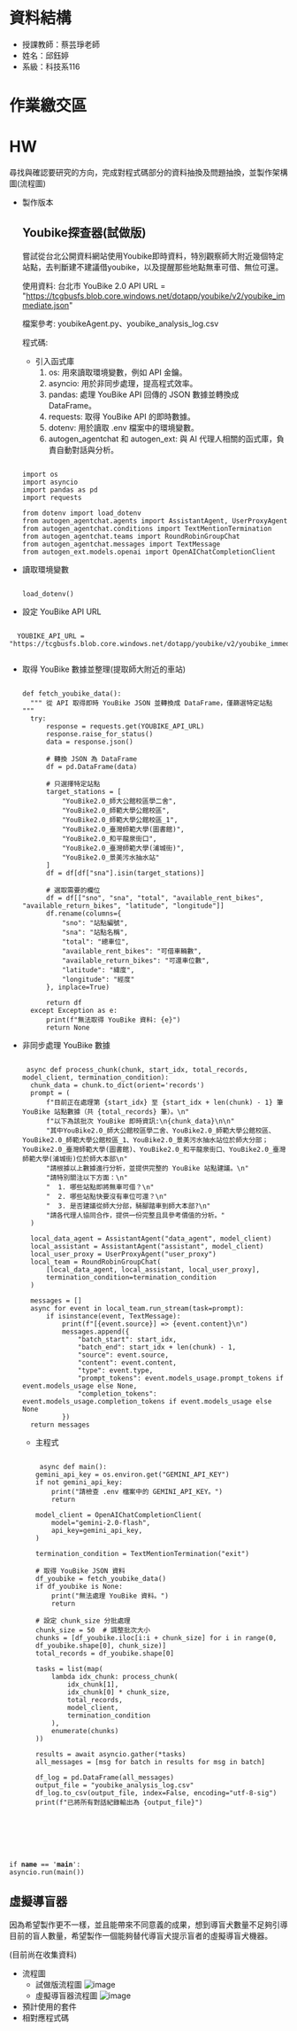 # 資料結構

 - 授課教師：蔡芸琤老師
 - 姓名：邱鈺婷
 - 系級：科技系116

# 作業繳交區


# HW
尋找與確認要研究的方向，完成對程式碼部分的資料抽換及問題抽換，並製作架構圖(流程圖)
- 製作版本
  ## Youbike探查器(試做版) 
  
   嘗試從台北公開資料網站使用Youbike即時資料，特別觀察師大附近幾個特定站點，去判斷建不建議借youbike，以及提醒那些地點無車可借、無位可還。

   使用資料: 台北市 YouBike 2.0 API URL = "https://tcgbusfs.blob.core.windows.net/dotapp/youbike/v2/youbike_immediate.json"

   檔案參考: youbikeAgent.py、youbike_analysis_log.csv

   程式碼:
  - 引入函式庫
     1. os: 用來讀取環境變數，例如 API 金鑰。
     2. asyncio: 用於非同步處理，提高程式效率。
     3. pandas: 處理 YouBike API 回傳的 JSON 數據並轉換成 DataFrame。
     4. requests: 取得 YouBike API 的即時數據。
     5. dotenv: 用於讀取 .env 檔案中的環境變數。
     6. autogen_agentchat 和 autogen_ext: 與 AI 代理人相關的函式庫，負責自動對話與分析。

  <pre><code>
  import os
  import asyncio
  import pandas as pd
  import requests

  from dotenv import load_dotenv
  from autogen_agentchat.agents import AssistantAgent, UserProxyAgent
  from autogen_agentchat.conditions import TextMentionTermination
  from autogen_agentchat.teams import RoundRobinGroupChat
  from autogen_agentchat.messages import TextMessage
  from autogen_ext.models.openai import OpenAIChatCompletionClient
  </code></pre>

- 讀取環境變數

  <pre><code>
  load_dotenv()
  </code></pre>

-  設定 YouBike API URL

  <pre><code>
  YOUBIKE_API_URL = "https://tcgbusfs.blob.core.windows.net/dotapp/youbike/v2/youbike_immediate.json"
  </code></pre>

- 取得 YouBike 數據並整理(提取師大附近的車站)
  <pre><code>
  def fetch_youbike_data():
    """ 從 API 取得即時 YouBike JSON 並轉換成 DataFrame，僅篩選特定站點 """
    try:
        response = requests.get(YOUBIKE_API_URL)
        response.raise_for_status()
        data = response.json()

        # 轉換 JSON 為 DataFrame
        df = pd.DataFrame(data)

        # 只選擇特定站點
        target_stations = [
            "YouBike2.0_師大公館校區學二舍",
            "YouBike2.0_師範大學公館校區",
            "YouBike2.0_師範大學公館校區_1",
            "YouBike2.0_臺灣師範大學(圖書館)",
            "YouBike2.0_和平龍泉街口",
            "YouBike2.0_臺灣師範大學(浦城街)",
            "YouBike2.0_景美污水抽水站"
        ]
        df = df[df["sna"].isin(target_stations)]

        # 選取需要的欄位
        df = df[["sno", "sna", "total", "available_rent_bikes", "available_return_bikes", "latitude", "longitude"]]
        df.rename(columns={
            "sno": "站點編號",
            "sna": "站點名稱",
            "total": "總車位",
            "available_rent_bikes": "可借車輛數",
            "available_return_bikes": "可還車位數",
            "latitude": "緯度",
            "longitude": "經度"
        }, inplace=True)

        return df
    except Exception as e:
        print(f"無法取得 YouBike 資料: {e}")
        return None
  </code></pre>

- 非同步處理 YouBike 數據
  <pre><code>
   async def process_chunk(chunk, start_idx, total_records, model_client, termination_condition):
    chunk_data = chunk.to_dict(orient='records')
    prompt = (
        f"目前正在處理第 {start_idx} 至 {start_idx + len(chunk) - 1} 筆 YouBike 站點數據（共 {total_records} 筆）。\n"
        f"以下為該批次 YouBike 即時資訊:\n{chunk_data}\n\n"
        "其中YouBike2.0_師大公館校區學二舍、YouBike2.0_師範大學公館校區、YouBike2.0_師範大學公館校區_1、YouBike2.0_景美污水抽水站位於師大分部；YouBike2.0_臺灣師範大學(圖書館)、YouBike2.0_和平龍泉街口、YouBike2.0_臺灣師範大學(浦城街)位於師大本部\n"
        "請根據以上數據進行分析，並提供完整的 YouBike 站點建議。\n"
        "請特別關注以下方面：\n"
        "  1. 哪些站點即將無車可借？\n"
        "  2. 哪些站點快要沒有車位可還？\n"
        "  3. 是否建議從師大分部，騎腳踏車到師大本部?\n"
        "請各代理人協同合作，提供一份完整且具參考價值的分析。"
    )
    
    local_data_agent = AssistantAgent("data_agent", model_client)
    local_assistant = AssistantAgent("assistant", model_client)
    local_user_proxy = UserProxyAgent("user_proxy")
    local_team = RoundRobinGroupChat(
        [local_data_agent, local_assistant, local_user_proxy],
        termination_condition=termination_condition
    )
    
    messages = []
    async for event in local_team.run_stream(task=prompt):
        if isinstance(event, TextMessage):
            print(f"[{event.source}] => {event.content}\n")
            messages.append({
                "batch_start": start_idx,
                "batch_end": start_idx + len(chunk) - 1,
                "source": event.source,
                "content": event.content,
                "type": event.type,
                "prompt_tokens": event.models_usage.prompt_tokens if event.models_usage else None,
                "completion_tokens": event.models_usage.completion_tokens if event.models_usage else None
            })
    return messages
  </code></pre>
  - 主程式
    <pre><code>
     async def main():
    gemini_api_key = os.environ.get("GEMINI_API_KEY")
    if not gemini_api_key:
        print("請檢查 .env 檔案中的 GEMINI_API_KEY。")
        return

    model_client = OpenAIChatCompletionClient(
        model="gemini-2.0-flash",
        api_key=gemini_api_key,
    )
    
    termination_condition = TextMentionTermination("exit")
    
    # 取得 YouBike JSON 資料
    df_youbike = fetch_youbike_data()
    if df_youbike is None:
        print("無法處理 YouBike 資料。")
        return
    
    # 設定 chunk_size 分批處理
    chunk_size = 50  # 調整批次大小
    chunks = [df_youbike.iloc[i:i + chunk_size] for i in range(0, df_youbike.shape[0], chunk_size)]
    total_records = df_youbike.shape[0]
    
    tasks = list(map(
        lambda idx_chunk: process_chunk(
            idx_chunk[1],
            idx_chunk[0] * chunk_size,
            total_records,
            model_client,
            termination_condition
        ),
        enumerate(chunks)
    ))
    
    results = await asyncio.gather(*tasks)
    all_messages = [msg for batch in results for msg in batch]
    
    df_log = pd.DataFrame(all_messages)
    output_file = "youbike_analysis_log.csv"
    df_log.to_csv(output_file, index=False, encoding="utf-8-sig")
    print(f"已將所有對話紀錄輸出為 {output_file}")

if __name__ == '__main__':
    asyncio.run(main())
    </code></pre>

  ## 虛擬導盲器
    
   因為希望製作更不一樣，並且能帶來不同意義的成果，想到導盲犬數量不足夠引導目前的盲人數量，希望製作一個能夠替代導盲犬提示盲者的虛擬導盲犬機器。

   (目前尚在收集資料)
  
- 流程圖
  - 試做版流程圖
    ![image](https://github.com/MocuAcqu/1132Database/blob/main/Youbike%E6%8E%A2%E6%9F%A5%E5%99%A8.png)
  - 虛擬導盲器流程圖
    ![image](https://github.com/MocuAcqu/1132Database/blob/main/%E8%99%9B%E6%93%AC%E5%B0%8E%E7%9B%B2%E5%99%A8.png)
- 預計使用的套件
- 相對應程式碼
